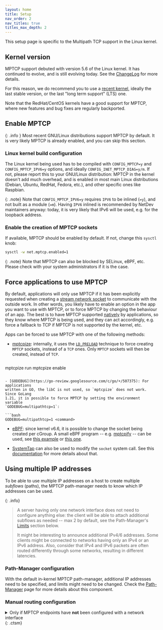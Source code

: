 ```yaml
---
layout: home
title: Setup
nav_order: 2
nav_titles: true
titles_max_depth: 2
---
```


This setup page is specific to the Multipath TCP support in the Linux kernel.

## Kernel version

MPTCP support debuted with version 5.6 of the Linux kernel. It has continued to
evolve, and is still evolving today. See the
[ChangeLog](https://github.com/multipath-tcp/mptcp_net-next/wiki/#changelog) for
more details.

For this reason, we do recommend you to use a
[recent kernel](https://www.kernel.org/), ideally the last stable version, or
the last "long term support" (LTS) one.

Note that the RedHat/CentOS kernels have a good support for MPTCP, where new
features and bug fixes are regularly backported.


## Enable MPTCP

{: .info }
Most recent GNU/Linux distributions support MPTCP by default. It is very
likely MPTCP is already enabled, and you can skip this section.

### Linux kernel build configuration

The Linux kernel being used has to be compiled with `CONFIG_MPTCP=y` and
`CONFIG_MPTCP_IPV6=y` options, and ideally `CONFIG_INET_MPTCP_DIAG=y/m`. If not,
please report this to your GNU/Linux distribution: MPTCP in the kernel doesn't
add much overhead, and is enabled in most main Linux distributions (Debian,
Ubuntu, RedHat, Fedora, etc.), and other specific ones like Raspbian.

{: .note}
Note that `CONFIG_MPTCP_IPV6=y` requires `IPV6` to be inlined (`=y`), and not
built as a module (`=m`). Having `IPV6` inlined is recommended by NetDev
maintainers anyway: today, it is very likely that IPv6 will be used, e.g. for
the loopback address.

### Enable the creation of MPTCP sockets

If available, MPTCP should be enabled by default. If not, change this `sysctl`
knob:

```bash
sysctl -w net.mptcp.enabled=1
```

{: .note}
Note that MPTCP can also be blocked by SELinux, eBPF, etc. Please check with
your system administrators if it is the case.


## Force applications to use MPTCP

By default, applications will only use MPTCP if it has been explicitly
requested when creating a [stream network socket](https://en.wikipedia.org/wiki/Network_socket)
to communicate with the outside work. In other words, you likely have to enable
an option in the app you want to use with MPTCP, or to force MPTCP by changing
the behaviour of an app. The best is to have MPTCP supported [natively](implementation.html)
by applications, so they know where MPTCP is being used, and they can act
accordingly, e.g. force a fallback to TCP if MPTCP is not supported by the
kernel, etc.

Apps can be forced to use MPTCP with one of the following methods:

- [mptcpize](https://www.mankier.com/8/mptcpize): internally, it uses the
  [`LD_PRELOAD`](https://en.wikipedia.org/wiki/LD_PRELOAD) technique to force
  creating `MPTCP` sockets, instead of a `TCP` ones. Only `MPTCP` sockets will
  then be created, instead of `TCP`.

  ```bash
mptcpize run <command>
mptcpize enable <systemd unit>
  ```

- [GODEBUG](https://go-review.googlesource.com/c/go/+/507375): For applications
  written in GO, the libC is not used, so `mptcpize` does not work. Since GoLang
  1.21, it is possible to force MPTCP by setting the environment variable
  `GODEBUG=multipathtcp=1`:

  ```bash
GODEBUG=multipathtcp=1 <command>
  ```

- [eBPF](https://ebpf.io/what-is-ebpf/): since kernel v6.6, it is possible to
  change the socket being created per cGroup. A small eBPF program -- e.g.
  [mptcpify](https://elixir.bootlin.com/linux/latest/source/tools/testing/selftests/bpf/progs/mptcpify.c) --
  can be used, see [this example](https://git.kernel.org/pub/scm/linux/kernel/git/bpf/bpf-next.git/commit/?id=ddba122428a7)
  or [this one](https://github.com/iovisor/bcc/pull/5274).

- [SystemTap](https://sourceware.org/systemtap/) can also be used to modify the
  `socket` system call. See this [documentation](https://access.redhat.com/documentation/en-us/red_hat_enterprise_linux/8/html/configuring_and_managing_networking/getting-started-with-multipath-tcp_configuring-and-managing-networking#preparing-rhel-to-enable-mptcp-support_getting-started-with-multipath-tcp)
  for more details about that.


## Using multiple IP addresses

To be able to use multiple IP addresses on a host to create multiple *subflows*
(paths), the MPTCP path-manager needs to know which IP addresses can be used.

{: .info}
> A server having only one network interface does not need to configure anything
> else: the client will be able to attach additional subflows as needed -- max 2
> by default, see the Path-Manager's [Limits](pm.html#limits) section below.
>
> It might be interesting to announce additional IPv4/6 addresses. Some clients
> might be connected to networks having only an IPv4 or an IPv6 address. Also,
> consider that IPv4 and IPv6 packets are often routed differently through some
> networks, resulting in different latencies.

### Path-Manager configuration

With the default in-kernel MPTCP path-manager, additional IP addresses need to
be specified, and limits might need to be changed. Check the
[Path-Manager](pm.html) page for more details about this component.

### Manual routing configuration

<details markdown="block">
<summary>Only if MPTCP endpoints have <b>not</b> been configured with a network
interface </summary>

The system needs to know how to route packets from a specific IP address to the
correct network interface.

{: .warning}
This manual routing configuration should not be required if the MPTCP endpoints
have been configured with a network interface `dev <interface>`, and if the
GNU/Linux distribution has automatically configured default route attached to
each network interface. To verify the latter, please check if the following
command `ip route show default` lists all the IPs you want to use with a `dev`
and a `src`.

To be able to use multiple paths from different local IP addresses at the same
time, it is then required to configure the system to route the traffic from a
specific local IP address (e.g. the one of the Wi-Fi) through the correct
interface, and not the default one. Such configuration can be automated with
tools like [Network Manager](https://networkmanager.dev), but here, we will
focus on the manual configuration, using
[`ip route`](https://man7.org/linux/man-pages/man8/ip-route.8.html) and
[`ip rule`](https://man7.org/linux/man-pages/man8/ip-rule.8.html) commands.

For each (additional) interface that will be used with MPTCP, run the following
commands with the correct IP address and a different table number:

```sh
ip rule add from <local interface IP address> table <table number>
ip route add default via <default gateway IP> dev <interface name> table <table number>
```

This configuration might need to be done with both IPv4 and IPv6 addresses.

#### Example

On a system with 3 network interfaces:

- Ethernet:
  - IP Address: 10.1.1.2
  - Gateway (next hop): 10.1.1.1

- Wi-Fi:
  - IP Address: 192.168.1.2
  - Gateway (next hop): 192.168.1.1

- Cellular:
  - IP Address: 100.64.1.134
  - Gateway (next hop): 100.64.1.133

Where the Ethernet interface is the default one:

```sh
$ ip route show default
default via 10.1.1.1 dev eth0 (...) metric 100
default via 192.168.1.1 dev wlan0 (...) metric 600
default via 100.64.1.133 dev usb0 (...) metric 1000
```

It is then required to configure the routing for the Wi-Fi and the cellular
interface, not to have the traffic routed only through the Ethernet interface:

```sh
ip rule add from 192.168.1.2 table 42
ip route add default via 192.168.1.1 dev wlan0 table 42

ip rule add from 100.64.1.134 table 43
ip route add default via 100.64.1.133 dev wlan0 table 43
```
</details> {: .ctsm}
